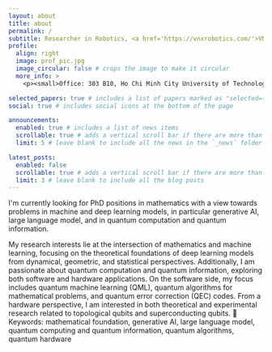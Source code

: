 ```yaml
---
layout: about
title: about
permalink: /
subtitle: Researcher in Robotics, <a href='https://vnxrobotics.com/'>VNX Robotics,</a> <a href='https://imacs.hcmut.edu.vn/'>Institute of Mathematical and Computational Sciences</a>
profile:
  align: right
  image: prof_pic.jpg
  image_circular: false # crops the image to make it circular
  more_info: >
    <p><small>Office: 303 B10, Ho Chi Minh City University of Technology, Ho Chi Minh City, Vietnam</small></p>

selected_papers: true # includes a list of papers marked as "selected={true}"
social: true # includes social icons at the bottom of the page

announcements:
  enabled: true # includes a list of news items
  scrollable: true # adds a vertical scroll bar if there are more than 3 news items
  limit: 5 # leave blank to include all the news in the `_news` folder

latest_posts:
  enabled: false
  scrollable: true # adds a vertical scroll bar if there are more than 3 new posts items
  limit: 3 # leave blank to include all the blog posts
---
```


I'm currently looking for PhD positions in mathematics with a view towards problems in machine and deep learning models, in particular generative AI, large language model, and in quantum computation and quantum information.

My research interests lie at the intersection of mathematics and machine learning, focusing on the theoretical foundations of deep learning models from dynamical, geometric, and statistical perspectives. Additionally, I am passionate about quantum computation and quantum information, exploring both software and hardware applications. On the software side, my focus includes quantum machine learning (QML), quantum algorithms for mathematical problems, and quantum error correction (QEC) codes. From a hardware perspective, I am interested in both theoretical and experimental research related to topological qubits and superconducting qubits.
🔑 Keywords: mathematical foundation, generative AI, large language model, quantum computing and quantum information, quantum algorithms, quantum hardware
